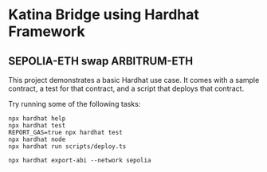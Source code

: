 # Katina Bridge using Hardhat Framework
## SEPOLIA-ETH swap ARBITRUM-ETH

This project demonstrates a basic Hardhat use case. It comes with a sample contract, a test for that contract, and a script that deploys that contract.

Try running some of the following tasks:

```shell
npx hardhat help
npx hardhat test
REPORT_GAS=true npx hardhat test
npx hardhat node
npx hardhat run scripts/deploy.ts
```

```GEN ABI
npx hardhat export-abi --network sepolia
```
